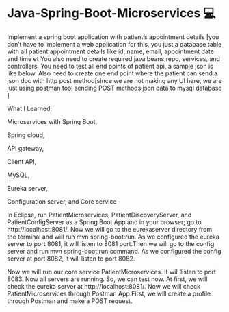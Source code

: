 # Java-Spring-Boot-Microservices 💻

Implement a spring boot application with patient’s appointment details [you don’t have to implement a web application for this, you just a database table with all patient appointment details like id, name, email, appointment date and time et
You also need to create required java beans,repo, services, and controllers. You need to test all end points of patient api, a sample json is like below. Also need to create one end point where the patient can send a json doc with http post method[since we are not making any UI here, we are just using postman tool sending POST methods json data to mysql database ]


What I Learned:

Microservices with Spring Boot,

Spring cloud,

API gateway,

Client API,

MySQL,

Eureka server,

Configuration server, and Core service


In Eclipse, run PatientMicroservices, PatientDiscoveryServer, and PatientConfigServer as a Spring Boot App and in your browser; go to http://localhost:8081/. Now we will go to the eurekaserver directory from the terminal and will run mvn spring-boot:run. As we configured the eureka server to port 8081, it will listen to 8081 port.Then we will go to the config server and run mvn spring-boot:run command. As we configured the config server at port 8082, it will listen to port 8082.

Now we will run our core service PatientMicroservices. It will listen to port 8083. Now all servers are running. So, we can test now. At first, we will check the eureka server at http://localhost:8081/. Now we will check PatientMicroservices through Postman App.First, we will create a profile through Postman and make a POST request.

